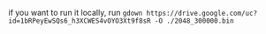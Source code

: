 if you want to run it locally, run
`gdown https://drive.google.com/uc?id=1bRPeyEwSQs6_h3XCWES4vOYO3Xt9f8sR -O ./2048_300000.bin`
